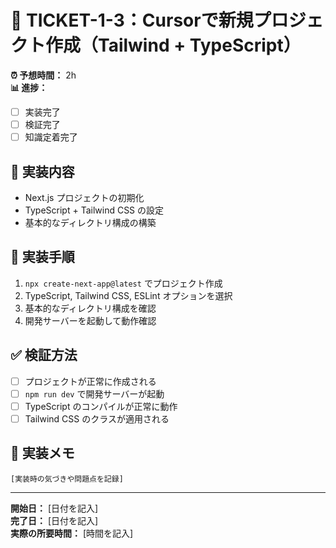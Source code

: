 # 🔨 TICKET-1-3：Cursorで新規プロジェクト作成（Tailwind + TypeScript）

**⏰ 予想時間：** 2h  
**📊 進捗：** 
- [ ] 実装完了
- [ ] 検証完了  
- [ ] 知識定着完了

## 🎯 実装内容

- Next.js プロジェクトの初期化
- TypeScript + Tailwind CSS の設定
- 基本的なディレクトリ構成の構築

## 📝 実装手順

1. `npx create-next-app@latest` でプロジェクト作成
2. TypeScript, Tailwind CSS, ESLint オプションを選択
3. 基本的なディレクトリ構成を確認
4. 開発サーバーを起動して動作確認

## ✅ 検証方法

- [ ] プロジェクトが正常に作成される
- [ ] `npm run dev` で開発サーバーが起動
- [ ] TypeScript のコンパイルが正常に動作
- [ ] Tailwind CSS のクラスが適用される

## 💭 実装メモ

```
[実装時の気づきや問題点を記録]
```

---

**開始日：** [日付を記入]  
**完了日：** [日付を記入]  
**実際の所要時間：** [時間を記入] 